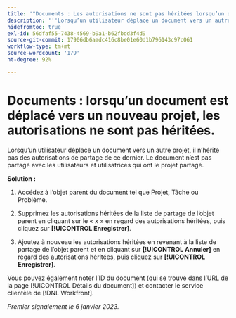 ```yaml
---
title: '"Documents : Les autorisations ne sont pas héritées lorsqu’un document est déplacé vers un nouveau projet.'
description: '''Lorsqu’un utilisateur déplace un document vers un autre projet, il n’hérite pas des autorisations de partage de ce dernier. Le document n’est pas partagé avec les utilisateurs et utilisatrices qui ont le projet partagé. »'
hidefromtoc: true
exl-id: 56dfaf55-7438-4569-b9a1-b62fbdd3f4d9
source-git-commit: 17906db6aadc416c8be01e60d1b796143c97c061
workflow-type: tm+mt
source-wordcount: '179'
ht-degree: 92%

---
```


# Documents : lorsqu’un document est déplacé vers un nouveau projet, les autorisations ne sont pas héritées.

<!-- This Known Issue is on the TOC for both Workfront and Workfront Proof-->

<!--Valid issue, won't fix.-->

Lorsqu’un utilisateur déplace un document vers un autre projet, il n’hérite pas des autorisations de partage de ce dernier. Le document n’est pas partagé avec les utilisateurs et utilisatrices qui ont le projet partagé.

**Solution :**

1. Accédez à l’objet parent du document tel que Projet, Tâche ou Problème.

1. Supprimez les autorisations héritées de la liste de partage de l’objet parent en cliquant sur le « x » en regard des autorisations héritées, puis cliquez sur **[!UICONTROL Enregistrer]**.

1. Ajoutez à nouveau les autorisations héritées en revenant à la liste de partage de l’objet parent et en cliquant sur **[!UICONTROL Annuler]** en regard des autorisations héritées, puis cliquez sur **[!UICONTROL Enregistrer]**.

Vous pouvez également noter l’ID du document (qui se trouve dans l’URL de la page [!UICONTROL Détails du document]) et contacter le service clientèle de [!DNL Workfront].

_Premier signalement le 6 janvier 2023._
